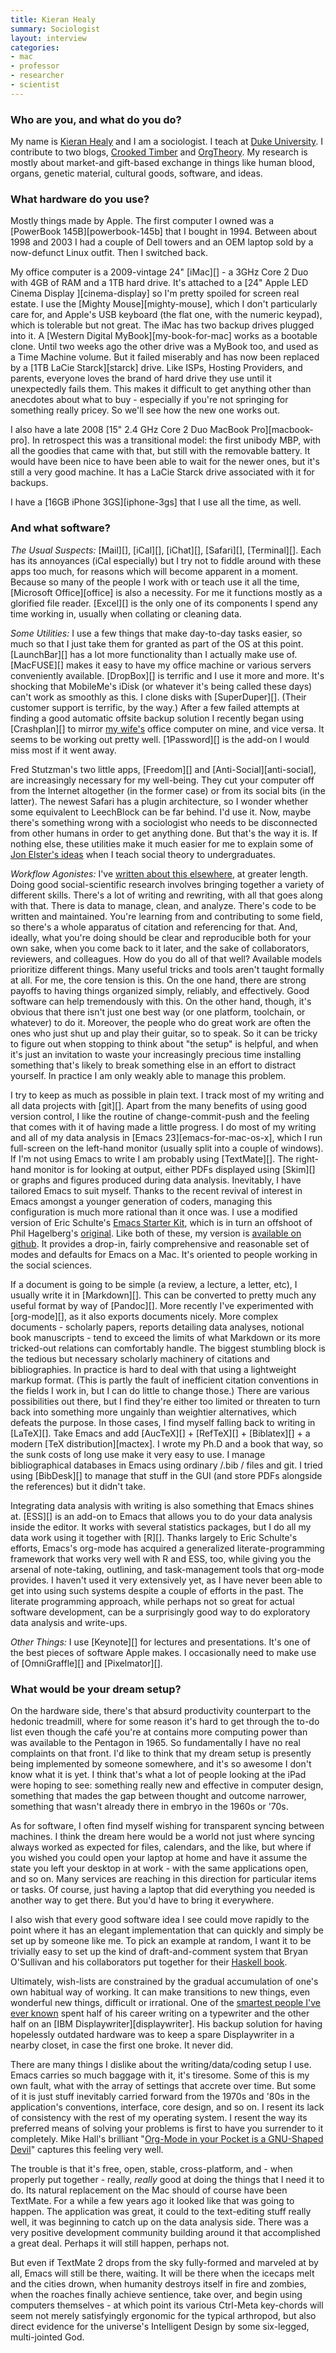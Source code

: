 ```yaml
---
title: Kieran Healy
summary: Sociologist
layout: interview
categories:
- mac
- professor
- researcher
- scientist
---
```


### Who are you, and what do you do?

My name is [Kieran Healy](http://www.kieranhealy.org/ "Kieran's website.") and I am a sociologist. I teach at [Duke University](http://www.duke.edu/ "Duke University's website."). I contribute to two blogs, [Crooked Timber](http://crookedtimber.org/ "Crooked Timber.") and [OrgTheory](http://orgtheory.wordpress.com/ "OrgTheory."). My research is mostly about market-and gift-based exchange in things like human blood, organs, genetic material, cultural goods, software, and ideas.

### What hardware do you use?

Mostly things made by Apple. The first computer I owned was a [PowerBook 145B][powerbook-145b] that I bought in 1994. Between about 1998 and 2003 I had a couple of Dell towers and an OEM laptop sold by a now-defunct Linux outfit. Then I switched back. 

My office computer is a 2009-vintage 24" [iMac][] - a 3GHz Core 2 Duo with 4GB of RAM and a 1TB hard drive. It's attached to a [24" Apple LED Cinema Display ][cinema-display] so I'm pretty spoiled for screen real estate. I use the [Mighty Mouse][mighty-mouse], which I don't particularly care for, and Apple's USB keyboard (the flat one, with the numeric keypad), which is tolerable but not great. The iMac has two backup drives plugged into it. A [Western Digital MyBook][my-book-for-mac] works as a bootable clone. Until two weeks ago the other drive was a MyBook too, and used as a Time Machine volume. But it failed miserably and has now been replaced by a [1TB LaCie Starck][starck] drive. Like ISPs, Hosting Providers, and parents, everyone loves the brand of hard drive they use until it unexpectedly fails them. This makes it difficult to get anything other than anecdotes about what to buy - especially if you're not springing for something really pricey. So we'll see how the new one works out.

I also have a late 2008 [15" 2.4 GHz Core 2 Duo MacBook Pro][macbook-pro]. In retrospect this was a transitional model: the first unibody MBP, with all the goodies that came with that, but still with the removable battery. It would have been nice to have been able to wait for the newer ones, but it's still a very good machine. It has a LaCie Starck drive associated with it for backups.  

I have a [16GB iPhone 3GS][iphone-3gs] that I use all the time, as well.

### And what software?

_The Usual Suspects:_ [Mail][], [iCal][], [iChat][], [Safari][], [Terminal][]. Each has its annoyances (iCal especially) but I try not to fiddle around with these apps too much, for reasons which will become apparent in a moment. Because so many of the people I work with or teach use it all the time, [Microsoft Office][office] is also a necessity. For me it functions mostly as a glorified file reader. [Excel][] is the only one of its components I spend any time working in, usually when collating or cleaning data. 

_Some Utilities:_ I use a few things that make day-to-day tasks easier, so much so that I just take them for granted as part of the OS at this point. [LaunchBar][] has a lot more functionality than I actually make use of. [MacFUSE][] makes it easy to have my office machine or various servers conveniently available. [DropBox][] is terrific and I use it more and more. It's shocking that MobileMe's iDisk (or whatever it's being called these days) can't work as smoothly as this. I clone disks with [SuperDuper][]. (Their customer support is terrific, by the way.) After a few failed attempts at finding a good automatic offsite backup solution I recently began using [Crashplan][] to mirror [my wife's](http://lapaul.org/ "L.A. Paul's website.") office computer on mine, and vice versa. It seems to be working out pretty well. [1Password][] is the add-on I would miss most if it went away. 

Fred Stutzman's two little apps, [Freedom][] and [Anti-Social][anti-social], are increasingly necessary for my well-being. They cut your computer off from the Internet altogether (in the former case) or from its social bits (in the latter). The newest Safari has a plugin architecture, so I wonder whether some equivalent to LeechBlock can be far behind. I'd use it. Now, maybe there's something wrong with a sociologist who needs to be disconnected from other humans in order to get anything done. But that's the way it is. If nothing else, these utilities make it much easier for me to explain some of [Jon Elster's ideas](http://www.powells.com/biblio/61-9780521665612-1 "A book about 'Rationality, Precommitment, and Constraints'.") when I teach social theory to undergraduates.

_Workflow Agonistes:_ I've [written about this elsewhere](http://www.kieranhealy.org/files/misc/workflow-apps.pdf "Kieran's writeup on 'Choosing Your Workflow Applications' (PDF)."), at greater length. Doing good social-scientific research involves bringing together a variety of different skills. There's a lot of writing and rewriting, with all that goes along with that. There is data to manage, clean, and analyze. There's code to be written and maintained. You're learning from and contributing to some field, so there's a whole apparatus of citation and referencing for that. And, ideally, what you're doing should be clear and reproducible both for your own sake, when you come back to it later, and the sake of collaborators, reviewers, and colleagues. How do you do all of that well? Available models prioritize different things. Many useful tricks and tools aren't taught formally at all. For me, the core tension is this. On the one hand, there are strong payoffs to having things organized simply, reliably, and effectively. Good software can help tremendously with this. On the other hand, though, it's obvious that there isn't just one best way (or one platform, toolchain, or whatever) to do it. Moreover, the people who do great work are often the ones who just shut up and play their guitar, so to speak. So it can be tricky to figure out when stopping to think about "the setup" is helpful, and when it's just an invitation to waste your increasingly precious time installing something that's likely to break something else in an effort to distract yourself. In practice I am only weakly able to manage this problem.

I try to keep as much as possible in plain text. I track most of my writing and all data projects with [git][]. Apart from the many benefits of using good version control, I like the routine of change-commit-push and the feeling that comes with it of having made a little progress. I do most of my writing and all of my data analysis in [Emacs 23][emacs-for-mac-os-x], which I run full-screen on the left-hand monitor (usually split into a couple of windows). If I'm not using Emacs to write I am probably using [TextMate][]. The right-hand monitor is for looking at output, either PDFs displayed using [Skim][] or graphs and figures produced during data analysis. Inevitably, I have tailored Emacs to suit myself. Thanks to the recent revival of interest in Emacs amongst a younger generation of coders, managing this configuration is much more rational than it once was. I use a modified version of Eric Schulte's [Emacs Starter Kit](http://eschulte.github.com/emacs-starter-kit/ "A collection of sane Emacs defaults."), which is in turn an offshoot of Phil Hagelberg's [original](http://github.com/technomancy/emacs-starter-kit#readme "A collection of sane Emacs defaults."). Like both of these, my version is [available on github](http://kjhealy.github.com/emacs-starter-kit/ "Kieran's Emacs Starter Kit for the Social Sciences."). It provides a drop-in, fairly comprehensive and reasonable set of modes and defaults for Emacs on a Mac. It's oriented to people working in the social sciences.

If a document is going to be simple (a review, a lecture, a letter, etc), I usually write it in [Markdown][]. This can be converted to pretty much any useful format by way of [Pandoc][]. More recently I've experimented with [org-mode][], as it also exports documents nicely. More complex documents - scholarly papers, reports detailing data analyses, notional book manuscripts - tend to exceed the limits of what Markdown or its more tricked-out relations can comfortably handle. The biggest stumbling block is the tedious but necessary scholarly machinery of citations and bibliographies. In practice is hard to deal with that using a lightweight markup format. (This is partly the fault of inefficient citation conventions in the fields I work in, but I can do little to change those.)  There are various possibilities out there, but I find they're either too limited or threaten to turn back into something more ungainly than weightier alternatives, which defeats the purpose. In those cases, I find myself falling back to writing in [LaTeX][]. Take Emacs and add [AucTeX][] + [RefTeX][] + [Biblatex][] + a modern [TeX distribution][mactex]. I wrote my Ph.D and a book that way, so the sunk costs of long use make it very easy to use. I manage bibliographical databases in Emacs using ordinary /.bib / files and git. I tried using [BibDesk][] to manage that stuff in the GUI (and store PDFs alongside the references) but it didn't take. 

Integrating data analysis with writing is also something that Emacs shines at. [ESS][] is an add-on to Emacs that allows you to do your data analysis inside the editor. It works with several statistics packages, but I do all my data work using it together with [R][]. Thanks largely to Eric Schulte's efforts, Emacs's org-mode has acquired a generalized literate-programming framework that works very well with R and ESS, too, while giving you the arsenal of note-taking, outlining, and task-management tools that org-mode provides. I haven't used it very extensively yet, as I have never been able to get into using such systems despite a couple of efforts in the past. The literate programming approach, while perhaps not so great for actual software development, can be a surprisingly good way to do exploratory data analysis and write-ups. 

_Other Things:_ I use [Keynote][] for lectures and presentations. It's one of the best pieces of software Apple makes. I occasionally need to make use of [OmniGraffle][] and [Pixelmator][].

### What would be your dream setup?

On the hardware side, there's that absurd productivity counterpart to the hedonic treadmill, where for some reason it's hard to get through the to-do list even though the café you're at contains more computing power than was available to the Pentagon in 1965. So fundamentally I have no real complaints on that front. I'd like to think that my dream setup is presently being implemented by someone somewhere, and it's so awesome I don't know what it is yet. I think that's what a lot of people looking at the iPad were hoping to see: something really new and effective in computer design, something that mades the gap between thought and outcome narrower, something that wasn't already there in embryo in the 1960s or '70s. 

As for software, I often find myself wishing for transparent syncing between machines. I think the dream here would be a world not just where syncing always worked as expected for files, calendars, and the like, but where if you wished you could open your laptop at home and have it assume the state you left your desktop in at work - with the same applications open, and so on. Many services are reaching in this direction for particular items or tasks. Of course, just having a laptop that did everything you needed is another way to get there. But you'd have to bring it everywhere. 

I also wish that every good software idea I see could move rapidly to the point where it has an elegant implementation that can quickly and simply be set up by someone like me. To pick an example at random, I want it to be trivially easy to set up the kind of draft-and-comment system that Bryan O'Sullivan and his collaborators put together for their [Haskell book](http://book.realworldhaskell.org/read/ "The 'Real World Haskell' book."). 

Ultimately, wish-lists are constrained by the gradual accumulation of one's own habitual way of working. It can make transitions to new things, even wonderful new things, difficult or irrational. One of the [smartest people I've ever known](http://en.wikipedia.org/wiki/David_Kellogg_Lewis "The Wikipedia entry for David Kellogg Lewis.") spent half of his career writing on a typewriter and the other half on an [IBM Displaywriter][displaywriter]. His backup solution for having hopelessly outdated hardware was to keep a spare Displaywriter in a nearby closet, in case the first one broke. It never did.

There are many things I dislike about the writing/data/coding setup I use. Emacs carries so much baggage with it, it's tiresome. Some of this is my own fault, what with the array of settings that accrete over time. But some of it is just stuff inevitably carried forward from the 1970s and '80s in the application's conventions, interface, core design, and so on. I resent its lack of consistency with the rest of my operating system. I resent the way its preferred means of solving your problems is first to have you surrender to it completely. Mike Hall's brilliant "[Org-Mode in your Pocket is a GNU-Shaped Devil](http://mph.puddingbowl.org/2010/02/org-mode-in-your-pocket-is-a-gnu-shaped-devil/ "A post on org-mode and iPhones by Mike Hall.")" captures this feeling very well. 

The trouble is that it's free, open, stable, cross-platform, and - when properly put together - really, _really_ good at doing the things that I need it to do. Its natural replacement on the Mac should of course have been TextMate. For a while a few years ago it looked like that was going to happen. The application was great, it could to the text-editing stuff really well, it was beginning to catch up on the data analysis side. There was a very positive development community building around it that accomplished a great deal. Perhaps it will still happen, perhaps not.

But even if TextMate 2 drops from the sky fully-formed and marveled at by all, Emacs will still be there, waiting. It will be there when the icecaps melt and the cities drown, when humanity destroys itself in fire and zombies, when the roaches finally achieve sentience, take over, and begin using computers themselves - at which point its various Ctrl-Meta key-chords will seem not merely satisfyingly ergonomic for the typical arthropod, but also direct evidence for the universe's Intelligent Design by some six-legged, multi-jointed God.